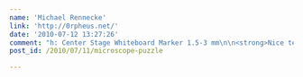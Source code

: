 ```yaml
---
name: 'Michael Rennecke'
link: 'http://0rpheus.net/'
date: '2010-07-12 13:27:26'
comment: "h: Center Stage Whiteboard Marker 1.5-3 mm\n\n<strong>Nice teamwork with Rumpel, a beer for both of you!</strong>"
post_id: /2010/07/11/microscope-puzzle

---
```




